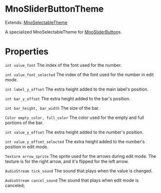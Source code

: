 # MnoSliderButtonTheme

Extends: [MnoSelectableTheme](mnoselectabletheme.md)

A specialized MnoSelectableTheme for [MnoSliderButton](mnosliderbutton.md)s.

# Properties

`int value_font` The index of the font used for the number.

`int value_font_selected` The index of the font used for the number in edit mode.

`int label_y_offset` The extra height added to the main label's position.

`int bar_y_offset` The extra height added to the bar's position.

`int bar_height, bar_width` The size of the bar.

`Color empty_color, full_color` The color used for the empty and full portions of the bar.

`int value_y_offset` The extra height added to the number's position.

`int value_y_offset_selected` The extra height added to the number's position in edit mode.

`Texture arrow_sprite` The sprite used for the arrows during edit mode. The texture is for the right arrow, and it's flipped for the left arrow.

`AudioStream tick_sound` The sound that plays when the value is changed.

`AudioStream cancel_sound` The sound that plays when edit mode is canceled;